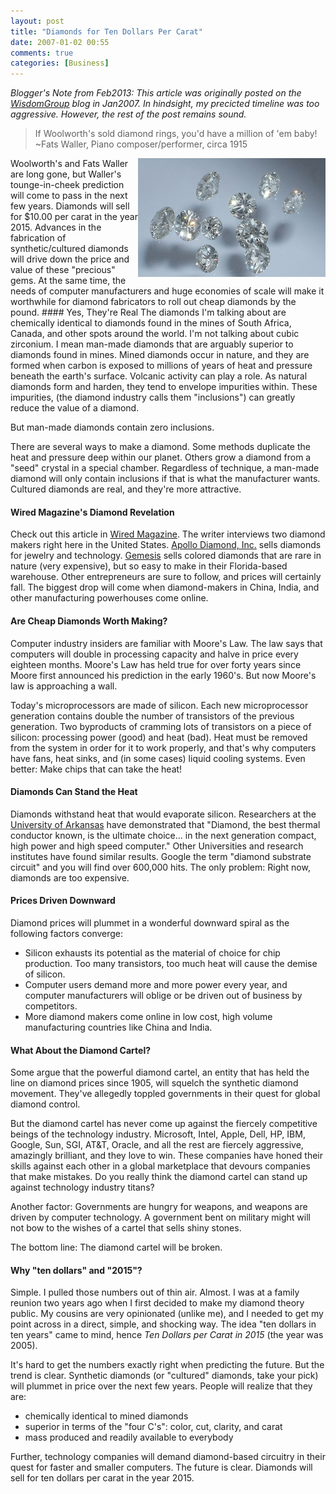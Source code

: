 ```yaml
---
layout: post
title: "Diamonds for Ten Dollars Per Carat"
date: 2007-01-02 00:55
comments: true
categories: [Business]
---
```

_Blogger's Note from Feb2013: This article was originally posted on the [WisdomGroup](http://wisdomgroup.com) blog in Jan2007. In hindsight, my precicted timeline was too aggressive. However, the rest of the post remains sound._

>If Woolworth's sold diamond rings, you'd have a million of 'em baby!<br/> ~Fats Waller, Piano composer/performer, circa 1915

<img src="/images/diamond.jpg" width="300" height="190" align="right" alt="Diamonds for Ten Dollars Per Carat" title="Diamonds for Ten Dollars Per Carat">
Woolworth's and Fats Waller are long gone, but Waller's tounge-in-cheek prediction will come to pass in the next few years. Diamonds will sell for $10.00 per carat in the year 2015. Advances in the fabrication of synthetic/cultured diamonds will drive down the price and value of these "precious" gems. At the same time, the needs of computer manufacturers and huge economies of scale will make it worthwhile for diamond fabricators to roll out cheap diamonds by the pound. 
<!-- more -->
#### Yes, They're Real
The diamonds I'm talking about are chemically identical to diamonds found in the mines of South Africa, Canada, and other spots around the world. I'm not talking about cubic zirconium. I mean man-made diamonds that are arguably superior to diamonds found in mines. Mined diamonds occur in nature, and they are formed when carbon is exposed to millions of years of heat and pressure beneath the earth's surface. Volcanic activity can play a role. As natural diamonds form and harden, they tend to envelope impurities within. These impurities, (the diamond industry calls them "inclusions") can greatly reduce the value of a diamond.

But man-made diamonds contain zero inclusions.

There are several ways to make a diamond. Some methods duplicate the heat and pressure deep within our planet. Others grow a diamond from a "seed" crystal in a special chamber. Regardless of technique, a man-made diamond will only contain inclusions if that is what the manufacturer wants. Cultured diamonds are real, and they're more attractive. 

#### Wired Magazine's Diamond Revelation
Check out this article in [Wired Magazine](http://www.wired.com/wired/archive/11.09/diamond.html). The writer interviews two diamond makers right here in the United States. [Apollo Diamond, Inc.](http://en.wikipedia.org/wiki/Apollo_Diamond) sells diamonds for jewelry and technology. [Gemesis](http://www.gemesis.com) sells colored diamonds that are rare in nature (very expensive), but so easy to make in their Florida-based warehouse. Other entrepreneurs are sure to follow, and prices will certainly fall. The biggest drop will come when diamond-makers in China, India, and other manufacturing powerhouses come online.
 
#### Are Cheap Diamonds Worth Making?
Computer industry insiders are familiar with Moore's Law. The law says that computers will double in processing capacity and halve in price every eighteen months. Moore's Law has held true for over forty years since Moore first announced his prediction in the early 1960's. But now Moore's law is approaching a wall.

Today's microprocessors are made of silicon. Each new microprocessor generation contains double the number of transistors of the previous generation. Two byproducts of cramming lots of transistors on a piece of silicon: processing power (good) and heat (bad). Heat must be removed from the system in order for it to work properly, and that's why computers have fans, heat sinks, and (in some cases) liquid cooling systems. Even better: Make chips that can take the heat!

#### Diamonds Can Stand the Heat
Diamonds withstand heat that would evaporate silicon. Researchers at the [University of Arkansas](http://ieeexplore.ieee.org/xpl/freeabs_all.jsp?arnumber=512107) have demonstrated that "Diamond, the best thermal conductor known, is the ultimate choice... in the next generation compact, high power and high speed computer." Other Universities and research institutes have found similar results. Google the term "diamond substrate circuit" and you will find over 600,000 hits. The only problem: Right now, diamonds are too expensive.

#### Prices Driven Downward
Diamond prices will plummet in a wonderful downward spiral as the following factors converge:

<ul>
<li>Silicon exhausts its potential as the material of choice for chip production. Too many transistors, too much heat will cause the demise of silicon.</li>
<li>Computer users demand more and more power every year, and computer manufacturers will oblige or be driven out of business by competitors.</li>
<li>More diamond makers come online in low cost, high volume manufacturing countries like China and India.</li>
</ul>

#### What About the Diamond Cartel?
Some argue that the powerful diamond cartel, an entity that has held the line on diamond prices since 1905, will squelch the synthetic diamond movement. They've allegedly toppled governments in their quest for global diamond control.

But the diamond cartel has never come up against the fiercely competitive beings of the technology industry. Microsoft, Intel, Apple, Dell, HP, IBM, Google, Sun, SGI, AT&T, Oracle, and all the rest are fiercely aggressive, amazingly brilliant, and they love to win. These companies have honed their skills against each other in a global marketplace that devours companies that make mistakes. Do you really think the diamond cartel can stand up against technology industry titans? 

Another factor: Governments are hungry for weapons, and weapons are driven by computer technology. A government bent on military might will not bow to the wishes of a cartel that sells shiny stones.

The bottom line: The diamond cartel will be broken.

#### Why "ten dollars" and "2015"?
Simple. I pulled those numbers out of thin air. Almost. I was at a family reunion two years ago when I first decided to make my diamond theory public. My cousins are very opinionated (unlike me), and I needed to get my point across in a direct, simple, and shocking way. The idea "ten dollars in ten years" came to mind, hence _Ten Dollars per Carat in 2015_ (the year was 2005).

It's hard to get the numbers exactly right when predicting the future. But the trend is clear. Synthetic diamonds (or "cultured" diamonds, take your pick) will plummet in price over the next few years. People will realize that they are:

<ul>
<li>chemically identical to mined diamonds</li>
<li>superior in terms of the "four C's": color, cut, clarity, and carat</li>
<li>mass produced and readily available to everybody</li>
</ul>

Further, technology companies will demand diamond-based circuitry in their quest for faster and smaller computers. The future is clear. Diamonds will sell for ten dollars per carat in the year 2015.
